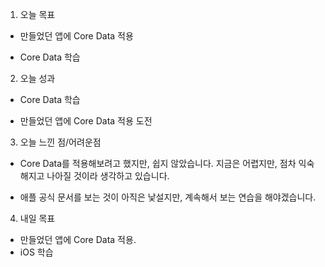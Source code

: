1. 오늘 목표

- 만들었던 앱에 Core Data 적용

- Core Data 학습

  

2. 오늘 성과

- Core Data 학습

- 만들었던 앱에 Core Data 적용 도전

  

3. 오늘 느낀 점/어려운점

- Core Data를 적용해보려고 했지만, 쉽지 않았습니다. 지금은 어렵지만, 점차 익숙해지고 나아질 것이라 생각하고 있습니다.

- 애플 공식 문서를 보는 것이 아직은 낯설지만, 계속해서 보는 연습을 해야겠습니다.

  



4. 내일 목표

- 만들었던 앱에 Core Data 적용.
- iOS 학습